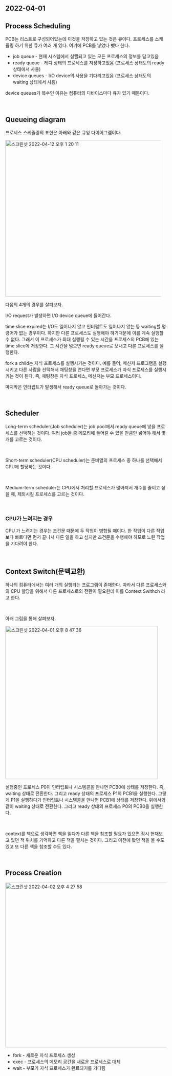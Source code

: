 ## 2022-04-01

## Process Scheduling

PCB는 리스트로 구성되어있는데 이것을 저장하고 있는 것은 큐이다. 프로세스를 스케쥴링 하기 위한 큐가 여러 개 있다. 여기에 PCB를 넣었다 뺐다 한다.

- job queue - 현재 시스템에서 실핼되고 있는 모든 프로세스의 정보를 담고있음
- ready queue - 레디 상태의 프로세스를 저장하고있음 (프로세스 상태도의 ready 상태에서 사용)
- device queues - I/O device의 사용을 기다리고있음 (프로세스 상태도의 waiting 상태에서 사용)

device queues가 복수인 이유는 컴퓨터의 디바이스마다 큐가 있기 때문이다.

<br/>

## Queueing diagram

프로세스 스케쥴링의 표현은 아래와 같은 큐잉 다이어그램이다.

<img width="487" alt="스크린샷 2022-04-12 오후 1 20 11" src="https://user-images.githubusercontent.com/67616146/162879716-6920581b-c4e8-42d4-95fb-36c2207594d8.png">

다음의 4개의 경우를 살펴보자.

I/O request가 발생하면 I/O device queue에 들어간다.

time slice expired는 I/O도 일어나지 않고 인터럽트도 일어나지 않는 등 waiting할 명령어가 없는 경우이다. 하지만 다른 프로세스도 실행해야 하기때문에 이를 계속 실행할 수 없다. 그래서 이 프로세스가 최대 실행될 수 있는 시간을 프로세스의 PCB에 있는 time slice에 저장한다. 그 시간을 넘으면 ready queue로 보내고 다른 프로세스를 실행한다.

fork a child는 자식 프로세스를 실행시키는 것이다. 예를 들어, 메신저 프로그램을 실행시키고 다른 사람을 선택해서 채팅창을 연다면 부모 프로세스가 자식 프로세스를 실행시키는 것이 된다. 즉, 채팅창은 자식 프로세스, 메신저는 부모 프로세스이다.

마지막은 인터럽트가 발생해서 ready queue로 돌아가는 것이다.

<br/>

## Scheduler

Long-term scheduler(Job scheduler)는 job pool에서 ready queue에 넣을 프로세스를 선택하는 것이다. 여러 job들 중 메모리에 들어갈 수 있을 만큼만 넣어야 해서 몇 개를 고르는 것이다.

<br/>

Short-term scheduler(CPU scheduler)는 준비열의 프로세스 중 하나를 선택해서 CPU에 할당하는 것이다.

<br/>

Medium-term scheduler는 CPU에서 처리할 프로세스가 많아져서 개수를 줄이고 싶을 때, 제외시킬 프로세스를 고르는 것이다.

<br/>

### CPU가 느려지는 경우

CPU 가 느려지는 경우는 조건문 때문에 두 작업이 병합될 때이다. 한 작업이 다른 작업보다 빠르다면 먼저 끝나서 다른 일을 하고 싶지만 조건문을 수행해야 하므로 느린 작업을 기다려야 한다.

 <br/>

## Context Switch(문맥교환)

하나의 컴퓨터에서는 여러 개의 실행되는 프로그램이 존재한다. 따라서 다른 프로세스와의 CPU 할당을 위해서 다른 프로세스로의 전환이 필요한데 이를 Context Swithch 라고 한다.

<br/>

아래 그림을 통해 살펴보자.

<img width="476" alt="스크린샷 2022-04-01 오후 8 47 36" src="https://user-images.githubusercontent.com/67616146/161257520-ddc0ac61-087c-4a06-b6f3-47e91db19042.png">

실행중인 프로세스 P0이 인터럽트나 시스템콜을 만나면 PCB0에 상태를 저장한다. 즉, waiting 상태로 전환한다. 그리고 ready 상태의 프로세스 P1의 PCB1을 실행한다. 그렇게 P1을 실행하다가 인터럽트나 시스템콜을 만나면 PCB1에 상태를 저장한다. 위에서와 같이 waiting 상태로 전환한다. 그리고 ready 상태의 프로세스 P0의 PCB0을 실행한다.

<br/>

context를 책으로 생각하면 책을 읽다가 다른 책을 참조할 필요가 있으면 잠시 현재보고 있던 책 위치를 기억하고 다른 책을 펼치는 것이다. 그리고 이전에 봤던 책을 볼 수도 있고 또 다른 책을 참조할 수도 있다.

<br/>

## Process Creation

<img width="512" alt="스크린샷 2022-04-02 오후 4 27 58" src="https://user-images.githubusercontent.com/67616146/161372155-7bf4f375-976a-4299-8c8b-e2e3ec63e586.png">

- fork - 새로운 자식 프로세스 생성
- exec - 프로세스의 메모리 공간을 새로운 프로세스로 대체
- wait - 부모가 자식 프로세스가 완료되기를 기다림
